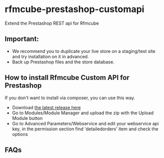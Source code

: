 # rfmcube-prestashop-customapi
Extend the Prestashop REST api for Rfmcube

## Important:
- We recommend you to duplicate your live store on a staging/test site and try installation on it in advanced.
- Back up Prestashop files and the store database.

## How to install Rfmcube Custom API for Prestashop

If you don't want to install via composer, you can use this way.

- Download [the latest release here](https://github.com/rfmcube/rfmcube-prestashop-customapi/releases/download/v1.2/rfmcubeapi.zip)
- Go to Modules/Module Manager and upload the zip with the Upload Module button
- Go to Advanced Parameters/Webservice and edit your webservice api key, in the permission section find 'detailedorders' item and check the options

## FAQs
